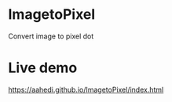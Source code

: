 # ImagetoPixel
Convert image to pixel dot

# Live demo
https://aahedi.github.io/ImagetoPixel/index.html
